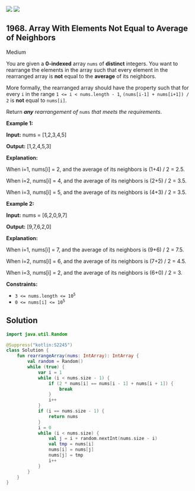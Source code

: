 [![](https://img.shields.io/github/stars/javadev/LeetCode-in-Kotlin?label=Stars&style=flat-square)](https://github.com/javadev/LeetCode-in-Kotlin)
[![](https://img.shields.io/github/forks/javadev/LeetCode-in-Kotlin?label=Fork%20me%20on%20GitHub%20&style=flat-square)](https://github.com/javadev/LeetCode-in-Kotlin/fork)

## 1968\. Array With Elements Not Equal to Average of Neighbors

Medium

You are given a **0-indexed** array `nums` of **distinct** integers. You want to rearrange the elements in the array such that every element in the rearranged array is **not** equal to the **average** of its neighbors.

More formally, the rearranged array should have the property such that for every `i` in the range `1 <= i < nums.length - 1`, `(nums[i-1] + nums[i+1]) / 2` is **not** equal to `nums[i]`.

Return _**any** rearrangement of_ `nums` _that meets the requirements_.

**Example 1:**

**Input:** nums = [1,2,3,4,5]

**Output:** [1,2,4,5,3]

**Explanation:** 

When i=1, nums[i] = 2, and the average of its neighbors is (1+4) / 2 = 2.5. 

When i=2, nums[i] = 4, and the average of its neighbors is (2+5) / 2 = 3.5.

When i=3, nums[i] = 5, and the average of its neighbors is (4+3) / 2 = 3.5.

**Example 2:**

**Input:** nums = [6,2,0,9,7]

**Output:** [9,7,6,2,0]

**Explanation:** 

When i=1, nums[i] = 7, and the average of its neighbors is (9+6) / 2 = 7.5. 

When i=2, nums[i] = 6, and the average of its neighbors is (7+2) / 2 = 4.5. 

When i=3, nums[i] = 2, and the average of its neighbors is (6+0) / 2 = 3.

**Constraints:**

*   <code>3 <= nums.length <= 10<sup>5</sup></code>
*   <code>0 <= nums[i] <= 10<sup>5</sup></code>

## Solution

```kotlin
import java.util.Random

@Suppress("kotlin:S2245")
class Solution {
    fun rearrangeArray(nums: IntArray): IntArray {
        val random = Random()
        while (true) {
            var i = 1
            while (i < nums.size - 1) {
                if (2 * nums[i] == nums[i - 1] + nums[i + 1]) {
                    break
                }
                i++
            }
            if (i == nums.size - 1) {
                return nums
            }
            i = 0
            while (i < nums.size) {
                val j = i + random.nextInt(nums.size - i)
                val tmp = nums[i]
                nums[i] = nums[j]
                nums[j] = tmp
                i++
            }
        }
    }
}
```